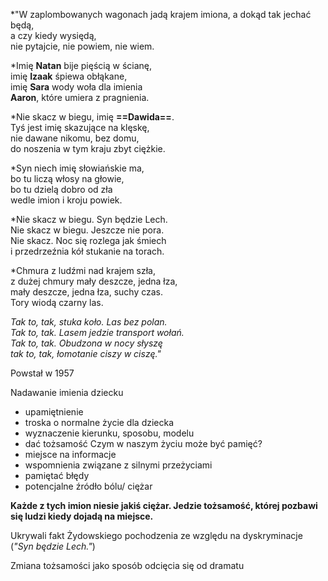 
*"W zaplombowanych wagonach
jadą krajem imiona,
a dokąd tak jechać będą,  
a czy kiedy wysiędą,  
nie pytajcie, nie powiem, nie wiem.  
  
*Imię **Natan** bije pięścią w ścianę,  
imię **Izaak** śpiewa obłąkane,  
imię **Sara** wody woła dla imienia  
**Aaron**, które umiera z pragnienia.  
  
*Nie skacz w biegu, imię **==Dawida==**.  
Tyś jest imię skazujące na klęskę,  
nie dawane nikomu, bez domu,  
do noszenia w tym kraju zbyt ciężkie.  
  
*Syn niech imię słowiańskie ma,  
bo tu liczą włosy na głowie,  
bo tu dzielą dobro od zła  
wedle imion i kroju powiek.  
  
*Nie skacz w biegu. Syn będzie Lech.  
Nie skacz w biegu. Jeszcze nie pora.  
Nie skacz. Noc się rozlega jak śmiech  
i przedrzeźnia kół stukanie na torach.  
  
*Chmura z ludźmi nad krajem szła,  
z dużej chmury mały deszcze, jedna łza,  
mały deszcze, jedna łza, suchy czas.  
Tory wiodą czarny las.  
  
*Tak to, tak, stuka koło. Las bez polan.  
Tak to, tak. Lasem jedzie transport wołań.  
Tak to, tak. Obudzona w nocy słyszę  
tak to, tak, łomotanie ciszy w ciszę."*

Powstał w 1957

Nadawanie imienia dziecku
- upamiętnienie
- troska o normalne życie dla dziecka
- wyznaczenie kierunku, sposobu, modelu
- dać tożsamość
Czym w naszym życiu może być pamięć?
- miejsce na informacje
- wspomnienia związane z silnymi przeżyciami
- pamiętać błędy
- potencjalne źródło bólu/ ciężar

**Każde z tych imion niesie jakiś ciężar. Jedzie tożsamość, której pozbawi się ludzi kiedy dojadą na miejsce.**

Ukrywali fakt Żydowskiego pochodzenia ze względu na dyskryminacje (*"Syn będzie Lech."*)

Zmiana tożsamości jako sposób odcięcia się od dramatu
